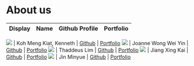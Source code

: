 # About us

Display | Name | Github Profile | Portfolio 
--------|:----:|:--------------:|:---------:

![](https://via.placeholder.com/100.png?text=Photo) | Koh Meng Kiat, Kenneth | [Github](https://github.com/) | [Portfolio](docs/team/johndoe.md)
![](https://via.placeholder.com/100.png?text=Photo) | Joanne Wong Wei Yin | [Github](https://github.com/JWweiyin) | [Portfolio](docs/team/jwweiyin.md)
![](https://via.placeholder.com/100.png?text=Photo) | Thaddeus Lim | [Github](https://github.com/) | [Portfolio](docs/team/johndoe.md)
![](https://via.placeholder.com/100.png?text=Photo) | Jiang Xing Kai | [Github](https://github.com/) | [Portfolio](docs/team/johndoe.md)
![](https://via.placeholder.com/100.png?text=Photo) | Jin Minyue | [Github](https://github.com/) | [Portfolio](docs/team/johndoe.md)
